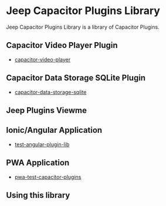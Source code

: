 # Jeep Capacitor Plugins Library

Jeep Capacitor Plugins Library is a library of Capacitor Plugins.


## Capacitor Video Player Plugin
 - [capacitor-video-player](https://github.com/jepiqueau/jeep/blob/master/capacitor/plugins-library/docs/VideoPlayer.md)

## Capacitor Data Storage SQLite Plugin
 - [capacitor-data-storage-sqlite](https://github.com/jepiqueau/jeep/blob/master/capacitor/plugins-library/docs/DataStorage.md)



## Jeep Plugins Viewme

## Ionic/Angular Application
 - [test-angular-plugin-lib](https://github.com/jepiqueau/jeep/blob/master/IonicAngularApps/test-angular-plugin-lib)


## PWA Application
 - [pwa-test-capacitor-plugins](https://github.com/jepiqueau/jeep/blob/master/capacitor/testApps/pwa-test-capacitor-plugins)


## Using this library

